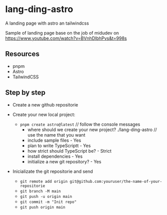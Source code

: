 # lang-ding-astro
A landing page with astro an tailwindcss

Sample of landing page base on the job of midudev on 
https://www.youtube.com/watch?v=BVnhDlbhPvs&t=998s


## Resources
- pnpm
- Astro
- TailwindCSS

  
## Step by step
- Create a new github repositorie
- Create your new local project:
  - `pnpm create astro@latest`   // follow the console messages
    - where should we create your new project?
         ./lang-ding-astro       // use the name that you want
    - include sample files - Yes
    - plan to write TypeScriptt - Yes
    - how strict should TypeScript be? - Strict
    - install dependencies - Yes
    - initialize a new git repository? - Yes

- Inicializate the git repositorie and send 
  - `git remote add origin git@github.com:youruser/the-name-of-your-repositorie`
  - `git branch -M main`
  - `git push -u origin main`
  - `git commit -m "Init repo"`
  - `git push origin main`
